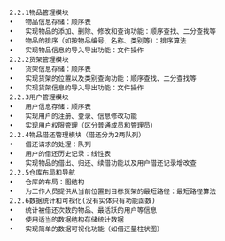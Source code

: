 	2.2.1物品管理模块
	•	物品信息存储：顺序表
	•	实现物品的添加、删除、修改和查询功能：顺序查找、二分查找等
	•	物品的排序（如按物品编号、名称、类别等）：排序算法
	•	实现物品信息的导入导出功能：文件操作
	2.2.2货架管理模块
	•	货架信息存储：顺序表
	•	实现货架的位置以及类别查询功能：顺序查找、二分查找等
	•	实现货架信息的导入导出功能：文件操作
	2.2.3用户管理模块
	•	用户信息存储：顺序表
	•	实现用户的注册、登录、信息修改功能
	•	实现用户权限管理（区分普通成员和管理员）
	2.2.4物品借还管理模块（借还分为2两队列）
	•	借还请求的处理：队列
	•	用户的借还历史记录：线性表
	•	实现物品的借出、归还、续借功能以及用户借还记录增改查
	2.2.5仓库布局和导航
	•	仓库的布局：图结构
	•	为工作人员提供从当前位置到目标货架的最短路径：最短路径算法
	2.2.6数据统计和可视化(没有实体只有功能函数)
	•	统计被借还次数的物品、最活跃的用户等信息
	•	使用适当的数据结构存储统计数据
	•	实现简单的数据可视化功能（如借还量柱状图）
